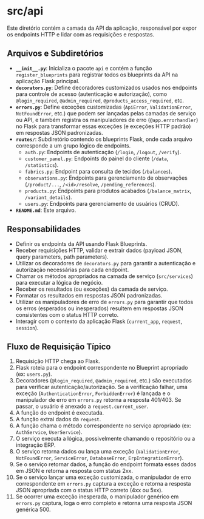 # src/api

Este diretório contém a camada da API da aplicação, responsável por expor os endpoints HTTP e lidar com as requisições e respostas.

## Arquivos e Subdiretórios

*   **`__init__.py`**: Inicializa o pacote `api` e contém a função `register_blueprints` para registrar todos os blueprints da API na aplicação Flask principal.
*   **`decorators.py`**: Define decoradores customizados usados nos endpoints para controle de acesso (autenticação e autorização), como `@login_required`, `@admin_required`, `@products_access_required`, etc.
*   **`errors.py`**: Define exceções customizadas (`ApiError`, `ValidationError`, `NotFoundError`, etc.) que podem ser lançadas pelas camadas de serviço ou API, e também registra os manipuladores de erro (`@app.errorhandler`) no Flask para transformar essas exceções (e exceções HTTP padrão) em respostas JSON padronizadas.
*   **`routes/`**: Subdiretório contendo os blueprints Flask, onde cada arquivo corresponde a um grupo lógico de endpoints.
    *   `auth.py`: Endpoints de autenticação (`/login`, `/logout`, `/verify`).
    *   `customer_panel.py`: Endpoints do painel do cliente (`/data`, `/statistics`).
    *   `fabrics.py`: Endpoint para consulta de tecidos (`/balances`).
    *   `observations.py`: Endpoints para gerenciamento de observações (`/product/...`, `/<id>/resolve`, `/pending_references`).
    *   `products.py`: Endpoints para produtos acabados (`/balance_matrix`, `/variant_details`).
    *   `users.py`: Endpoints para gerenciamento de usuários (CRUD).
*   **`README.md`**: Este arquivo.

## Responsabilidades

*   Definir os endpoints da API usando Flask Blueprints.
*   Receber requisições HTTP, validar e extrair dados (payload JSON, query parameters, path parameters).
*   Utilizar os decoradores de `decorators.py` para garantir a autenticação e autorização necessárias para cada endpoint.
*   Chamar os métodos apropriados na camada de serviço (`src/services`) para executar a lógica de negócio.
*   Receber os resultados (ou exceções) da camada de serviço.
*   Formatar os resultados em respostas JSON padronizadas.
*   Utilizar os manipuladores de erro de `errors.py` para garantir que todos os erros (esperados ou inesperados) resultem em respostas JSON consistentes com o status HTTP correto.
*   Interagir com o contexto da aplicação Flask (`current_app`, `request`, `session`).

## Fluxo de Requisição Típico

1.  Requisição HTTP chega ao Flask.
2.  Flask roteia para o endpoint correspondente no Blueprint apropriado (ex: `users.py`).
3.  Decoradores (`@login_required`, `@admin_required`, etc.) são executados para verificar autenticação/autorização. Se a verificação falhar, uma exceção (`AuthenticationError`, `ForbiddenError`) é lançada e o manipulador de erro em `errors.py` retorna a resposta 401/403. Se passar, o usuário é anexado a `request.current_user`.
4.  A função do endpoint é executada.
5.  A função extrai dados da `request`.
6.  A função chama o método correspondente no serviço apropriado (ex: `AuthService`, `UserService`).
7.  O serviço executa a lógica, possivelmente chamando o repositório ou a integração ERP.
8.  O serviço retorna dados ou lança uma exceção (`ValidationError`, `NotFoundError`, `ServiceError`, `DatabaseError`, `ErpIntegrationError`).
9.  Se o serviço retornar dados, a função do endpoint formata esses dados em JSON e retorna a resposta com status 2xx.
10. Se o serviço lançar uma exceção customizada, o manipulador de erro correspondente em `errors.py` captura a exceção e retorna a resposta JSON apropriada com o status HTTP correto (4xx ou 5xx).
11. Se ocorrer uma exceção inesperada, o manipulador genérico em `errors.py` captura, loga o erro completo e retorna uma resposta JSON genérica 500.